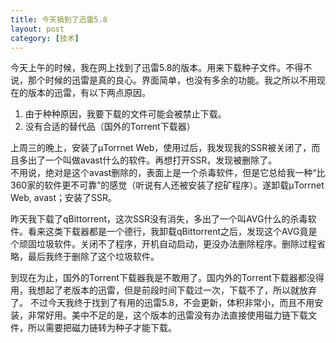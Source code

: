 ```yaml
---
title: 今天搞到了迅雷5.8
layout: post
category: [技术]
---
```


今天上午的时候，我在网上找到了迅雷5.8的版本。用来下载种子文件。不得不说，那个时候的迅雷是真的良心。界面简单，也没有多余的功能。我之所以不用现在的版本的迅雷，有以下两点原因。

1. 由于种种原因，我要下载的文件可能会被禁止下载。
1. 没有合适的替代品（国外的Torrent下载器）

上周三的晚上，安装了μTorrnet Web，使用过后，我发现我的SSR被关闭了，而且多出了一个叫做avast什么的软件。再想打开SSR，发现被删除了。  
不用说，绝对是这个avast删除的，表面上是一个杀毒软件，但是它总给我一种“比360家的软件更不可靠”的感觉（听说有人还被安装了挖矿程序）。遂卸载μTorrnet Web, avast；安装了SSR。

昨天我下载了qBittorrent，这次SSR没有消失，多出了一个叫AVG什么的杀毒软件。看来这类下载器都是一个德行，我卸载qBittorrent之后，发现这个AVG竟是个顽固垃圾软件。关闭不了程序，开机自动启动，更没办法删除程序。删除过程省略，最后我终于删除了这个垃圾软件。

到现在为止，国外的Torrent下载器我是不敢用了。国内外的Torrent下载器都没得用，我想起了老版本的迅雷，但是前段时间下载过一次，下载不了，所以就放弃了。
不过今天我终于找到了有用的迅雷5.8，不会更新，体积非常小，而且不用安装，非常好用。美中不足的是，这个版本的迅雷没有办法直接使用磁力链下载文件，所以需要把磁力链转为种子才能下载。
